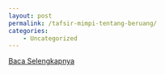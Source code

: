 ```yaml
---
layout: post
permalink: /tafsir-mimpi-tentang-beruang/
categories:
    - Uncategorized
---
```


[Baca Selengkapnya](/07)